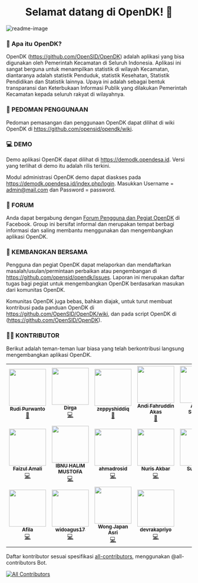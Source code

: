<h1 align="center">Selamat datang di OpenDK! 👋</h1>

![readme-image](https://user-images.githubusercontent.com/45786885/120922202-f08b2180-c6f1-11eb-9105-22085a73ee64.png)

### 🤔 Apa itu OpenDK?
OpenDK (https://github.com/OpenSID/OpenDK) adalah aplikasi yang bisa digunakan oleh Pemerintah Kecamatan di Seluruh Indonesia. Aplikasi ini sangat berguna untuk menampilkan statistik di wilayah Kecamatan, diantaranya adalah statistik Penduduk, statistik Kesehatan, Statistik Pendidikan dan Statistik lainnya. Upaya ini adalah sebagai bentuk transparansi dan Keterbukaan Informasi Publik yang dilakukan Pemerintah Kecamatan kepada seluruh rakyat di wilayahnya.

### 📃 PEDOMAN PENGGUNAAN
Pedoman pemasangan dan penggunaan OpenDK dapat dilihat di wiki OpenDK di https://github.com/opensid/opendk/wiki.

### 💻 DEMO
Demo aplikasi OpenDK dapat dilihat di https://demodk.opendesa.id. Versi yang terlihat di demo itu adalah rilis terkini.

Modul administrasi OpenDK demo dapat diaskses pada https://demodk.opendesa.id/index.php/login. Masukkan Username = admin@mail.com dan Password = password.

### 💬 FORUM

Anda dapat bergabung dengan [Forum Pengguna dan Pegiat OpenDK](https://www.facebook.com/groups/opendk) di Facebook. Group ini bersifat informal dan merupakan tempat berbagi informasi dan saling membantu menggunakan dan mengembangkan aplikasi OpenDK.

### 🤝 KEMBANGKAN BERSAMA

Pengguna dan pegiat OpenDK dapat melaporkan dan mendaftarkan masalah/usulan/permintaan perbaikan atau pengembangan di https://github.com/opensid/opendk/issues. Laporan ini merupakan daftar tugas bagi pegiat untuk mengembangkan OpenDK berdasarkan masukan dari komunitas OpenDK.

Komunitas OpenDK juga bebas, bahkan diajak, untuk turut membuat kontribusi pada panduan OpenDK di https://github.com/OpenSID/OpenDK/wiki, dan pada script OpenDK di (https://github.com/OpenSID/OpenDK).

### 👨‍💻 KONTRIBUTOR

Berikut adalah teman-teman luar biasa yang telah berkontribusi langsung mengembangkan aplikasi OpenDK.

<!-- ALL-CONTRIBUTORS-LIST:START - Do not remove or modify this section -->
<!-- prettier-ignore-start -->
<!-- markdownlint-disable -->
<table>
  <tr>
    <td align="center"><a href="https://github.com/roaddee"><img src="https://avatars.githubusercontent.com/u/45786885?v=4?s=100" width="100px;" alt=""/><br /><sub><b>Rudi Purwanto</b></sub></a><br /><a href="https://github.com/OpenSID/OpenDK/commits?author=roaddee" title="Documentation">📖</a></td>
    <td align="center"><a href="https://github.com/dirgareborn"><img src="https://avatars.githubusercontent.com/u/21957159?v=4?s=100" width="100px;" alt=""/><br /><sub><b>Dirga </b></sub></a><br /><a href="https://github.com/OpenSID/OpenDK/commits?author=dirgareborn" title="Code">💻</a></td>
    <td align="center"><a href="https://github.com/fusionid"><img src="https://avatars.githubusercontent.com/u/10391199?v=4?s=100" width="100px;" alt=""/><br /><sub><b>zeppyshiddiq</b></sub></a><br /><a href="https://github.com/OpenSID/OpenDK/commits?author=fusionid" title="Documentation">📖</a></td>
    <td align="center"><a href="http://afa28.github.io"><img src="https://avatars.githubusercontent.com/u/57283157?v=4?s=100" width="100px;" alt=""/><br /><sub><b>Andi Fahruddin Akas</b></sub></a><br /><a href="https://github.com/OpenSID/OpenDK/commits?author=afa28" title="Documentation">📖</a></td>
    <td align="center"><a href="https://agungsugiarto.github.io"><img src="https://avatars.githubusercontent.com/u/10989147?v=4?s=100" width="100px;" alt=""/><br /><sub><b>Agung Sugiarto</b></sub></a><br /><a href="https://github.com/OpenSID/OpenDK/commits?author=agungsugiarto" title="Documentation">📖</a></td>
    <td align="center"><a href="https://github.com/xiaocids"><img src="https://avatars.githubusercontent.com/u/4973716?v=4?s=100" width="100px;" alt=""/><br /><sub><b>R Awaludin</b></sub></a><br /><a href="https://github.com/OpenSID/OpenDK/commits?author=xiaocids" title="Code">💻</a></td>
    <td align="center"><a href="https://ocan.page.link/fbku"><img src="https://avatars.githubusercontent.com/u/22321111?v=4?s=100" width="100px;" alt=""/><br /><sub><b>Lufri Rais Maulana</b></sub></a><br /><a href="https://github.com/OpenSID/OpenDK/commits?author=raismaulana" title="Code">💻</a></td>
  </tr>
  <tr>
    <td align="center"><a href="https://facebook.com/faizulamaly"><img src="https://avatars.githubusercontent.com/u/31075119?v=4?s=100" width="100px;" alt=""/><br /><sub><b>Faizul Amali</b></sub></a><br /><a href="https://github.com/OpenSID/OpenDK/commits?author=ilamazuliaf" title="Code">💻</a></td>
    <td align="center"><a href="https://ibnuis.dev"><img src="https://avatars.githubusercontent.com/u/14322078?v=4?s=100" width="100px;" alt=""/><br /><sub><b>IBNU HALIM MUSTOFA</b></sub></a><br /><a href="https://github.com/OpenSID/OpenDK/commits?author=ibnuhalimm" title="Code">💻</a></td>
    <td align="center"><a href="https://ahmadrosid.com"><img src="https://avatars.githubusercontent.com/u/29406408?v=4?s=100" width="100px;" alt=""/><br /><sub><b>ahmadrosid</b></sub></a><br /><a href="https://github.com/OpenSID/OpenDK/commits?author=ahmadrosid" title="Code">💻</a></td>
    <td align="center"><a href="http://belajarphp.net"><img src="https://avatars.githubusercontent.com/u/5483330?v=4?s=100" width="100px;" alt=""/><br /><sub><b>Nuris Akbar</b></sub></a><br /><a href="https://github.com/OpenSID/OpenDK/commits?author=nurisakbar" title="Code">💻</a></td>
    <td align="center"><a href="http://sayasuhendra.github.io"><img src="https://avatars.githubusercontent.com/u/4870292?v=4?s=100" width="100px;" alt=""/><br /><sub><b>Suhendra</b></sub></a><br /><a href="https://github.com/OpenSID/OpenDK/commits?author=sayasuhendra" title="Code">💻</a></td>
    <td align="center"><a href="http://wahyusafrizal.xyz/"><img src="https://avatars.githubusercontent.com/u/49548492?v=4?s=100" width="100px;" alt=""/><br /><sub><b>Wahyu Safrizal</b></sub></a><br /><a href="https://github.com/OpenSID/OpenDK/commits?author=wahyusafrizal17" title="Code">💻</a></td>
    <td align="center"><a href="https://github.com/totoprayogo1916"><img src="https://avatars.githubusercontent.com/u/2387514?v=4?s=100" width="100px;" alt=""/><br /><sub><b>Toto</b></sub></a><br /><a href="https://github.com/OpenSID/OpenDK/commits?author=totoprayogo1916" title="Code">💻</a></td>
  </tr>
  <tr>
    <td align="center"><a href="https://github.com/apidong"><img src="https://avatars.githubusercontent.com/u/20056421?v=4?s=100" width="100px;" alt=""/><br /><sub><b>Afila</b></sub></a><br /><a href="https://github.com/OpenSID/OpenDK/commits?author=apidong" title="Code">💻</a></td>
    <td align="center"><a href="https://github.com/widoagus17"><img src="https://avatars.githubusercontent.com/u/87120968?v=4?s=100" width="100px;" alt=""/><br /><sub><b>widoagus17</b></sub></a><br /><a href="https://github.com/OpenSID/OpenDK/commits?author=widoagus17" title="Code">💻</a></td>
    <td align="center"><a href="https://github.com/wongjapan"><img src="https://avatars.githubusercontent.com/u/45100510?v=4?s=100" width="100px;" alt=""/><br /><sub><b>Wong Japan Asri</b></sub></a><br /><a href="https://github.com/OpenSID/OpenDK/commits?author=wongjapan" title="Code">💻</a></td>
    <td align="center"><a href="https://github.com/devrakapriyo"><img src="https://avatars.githubusercontent.com/u/36557759?v=4?s=100" width="100px;" alt=""/><br /><sub><b>devrakapriyo</b></sub></a><br /><a href="https://github.com/OpenSID/OpenDK/commits?author=devrakapriyo" title="Code">💻</a></td>
  </tr>
</table>

<!-- markdownlint-restore -->
<!-- prettier-ignore-end -->

<!-- ALL-CONTRIBUTORS-LIST:END -->

Daftar kontributor sesuai spesifikasi [all-contributors](https://github.com/all-contributors/all-contributors), menggunakan @all-contributors Bot.

<!-- ALL-CONTRIBUTORS-BADGE:START - Do not remove or modify this section -->
[![All Contributors](https://img.shields.io/badge/all_contributors-17-orange.svg?style=flat-square)](#contributors-)
<!-- ALL-CONTRIBUTORS-BADGE:END -->
